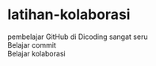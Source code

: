 # latihan-kolaborasi
pembelajar GitHub di Dicoding sangat seru<br>
Belajar commit<br>
Belajar kolaborasi<br>
